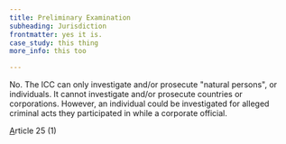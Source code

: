 ```yaml
---
title: Preliminary Examination
subheading: Jurisdiction
frontmatter: yes it is.
case_study: this thing
more_info: this too

---
```


No. The ICC can only investigate and/or prosecute "natural persons", or individuals. It cannot investigate and/or prosecute countries or corporations. However, an individual could be investigated for alleged criminal acts they participated in while a corporate official.&nbsp;

[A](http://google.com)rticle 25 (1)